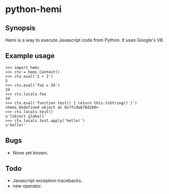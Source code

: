 python-hemi
===========

Synopsis
--------

Hemi is a way to execute Javascript code from Python. It uses Google's V8.

Example usage
-------------

    >>> import hemi
    >>> ctx = hemi.Context()
    >>> ctx.eval('2 + 3')
    5
    >>> ctx.eval('foo = 34')
    34
    >>> ctx.locals.foo
    34
    >>> ctx.eval('function test() { return this.toString() }')
    <hemi.Undefined object at 0x7fcdab78d260>
    >>> ctx.locals.test()
    u'[object global]'
    >>> ctx.locals.test.apply('hello!')
    u'hello!'

Bugs
----

- None yet known.

Todo
----

- Javascript exception tracebacks.
- new operator.
